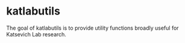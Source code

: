 
<!-- README.md is generated from README.Rmd. Please edit that file -->

# katlabutils

<!-- badges: start -->
<!-- badges: end -->

The goal of katlabutils is to provide utility functions broadly useful
for Katsevich Lab research.
